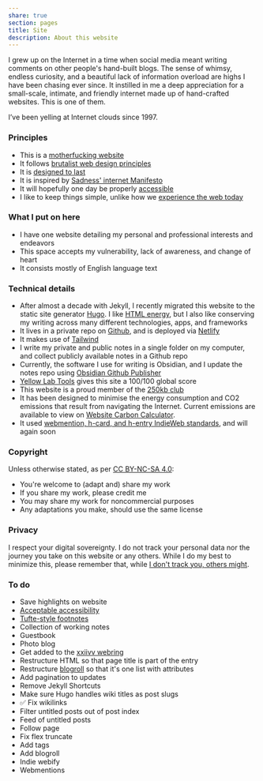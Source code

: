 ```yaml
---
share: true
section: pages
title: Site
description: About this website
---
```


I grew up on the Internet in a time when social media meant writing comments on other people's hand-built blogs. The sense of whimsy, endless curiosity, and a beautiful lack of information overload are highs I have been chasing ever since. It instilled in me a deep appreciation for a small-scale, intimate, and friendly internet made up of hand-crafted websites. This is one of them.

I’ve been yelling at Internet clouds since 1997.

### Principles
- This is a [motherfucking website](https://motherfuckingwebsite.com/)
- It follows [brutalist web design principles](https://brutalist-web.design/) 
- It is [designed to last](https://jeffhuang.com/designed_to_last/)
- It is inspired by [Sadness' internet Manifesto](https://sadgrl.online/cyberspace/internet-manifesto)
- It will hopefully one day be properly [accessible](accessibility)
- I like to keep things simple, unlike how we [experience the web today](https://how-i-experience-web-today.com/)

### What I put on here
- I have one website detailing my personal and professional interests and endeavors
- This space accepts my vulnerability, lack of awareness, and change of heart
- It consists mostly of English language text

### Technical details
- After almost a decade with Jekyll, I recently migrated this website to the static site generator [Hugo](https://gohugo.io/). I like [HTML energy](https://html.energy/), but I also like conserving my writing across many different technologies, apps, and frameworks 
- It lives in a private repo on [Github](https://github.com/zinzy), and is deployed via [Netlify](https://www.netlify.com/)
- It makes use of [Tailwind](https://tailwindcss.com/)
- I write my private and public notes in a single folder on my computer, and collect publicly available notes in a Github repo 
- Currently, the software I use for writing is Obsidian, and I update the notes repo using [Obsidian Github Publisher](https://github.com/ObsidianPublisher/obsidian-github-publisher)
- [Yellow Lab Tools](https://yellowlab.tools/result/got2ipv3ap) gives this site a 100/100 global score
- This website is a proud member of the [250kb club](https://250kb.club/zinzy-website/)
- It has been designed to minimise the energy consumption and CO2 emissions that result from navigating the Internet. Current emissions are available to view on [Website Carbon Calculator](https://www.websitecarbon.com/website/zinzy-website/).
- It used [webmention, h-card, and h-entry IndieWeb standards](https://spec.indieweb.org/), and will again soon

### Copyright
Unless otherwise stated, as per [CC BY-NC-SA 4.0](http://creativecommons.org/licenses/by-nc-sa/4.0/?ref=chooser-v1): 

- You're welcome to (adapt and) share my work
- If you share my work, please credit me
- You may share my work for noncommercial purposes
- Any adaptations you make, should use the same license

### Privacy
I respect your digital sovereignty. I do not track your personal data nor the journey you take on this website or any others. While I do my best to minimize this, please remember that, while [I don't track you, others might](https://www.zylstra.org/blog/2020/01/i-dont-track-you-here-but-others-might/).

### To do
- Save highlights on website
- [Acceptable accessibility](https://www.a11yproject.com/)
- [Tufte-style footnotes](https://edwardtufte.github.io/tufte-css/)
- Collection of working notes
- Guestbook
- Photo blog
- Get added to the [xxiivv webring](https://github.com/XXIIVV/webring/pull/858)
- Restructure HTML so that page title is part of the entry
- Restructure [blogroll](/blogroll) so that it's one list with attributes
- Add pagination to updates
- Remove Jekyll Shortcuts 
- Make sure Hugo handles wiki titles as post slugs
- ✅ Fix wikilinks
- Filter untitled posts out of post index
- Feed of untitled posts
- Follow page
- Fix flex truncate
- Add tags
- Add blogroll 
- Indie webify
- Webmentions